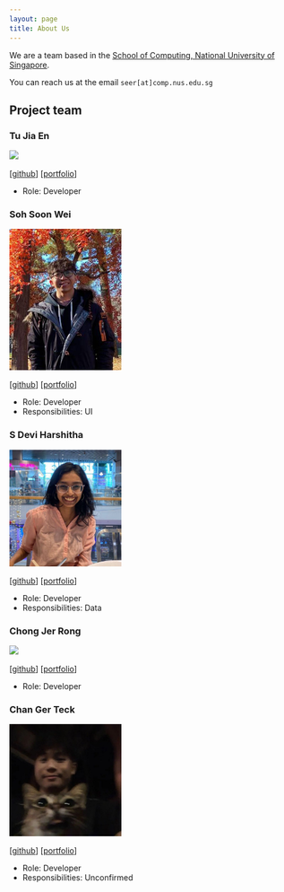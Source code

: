 ```yaml
---
layout: page
title: About Us
---
```


We are a team based in the [School of Computing, National University of Singapore](http://www.comp.nus.edu.sg).

You can reach us at the email `seer[at]comp.nus.edu.sg`

## Project team

### Tu Jia En

<img src="images/chaaaaun.png" width="200px">

[[github](https://github.com/chaaaaun)]
[[portfolio](team/chaaaaun.md)]

* Role: Developer

### Soh Soon Wei

<img src="images/soons1.png" width="200px">

[[github](http://github.com/soons1)]
[[portfolio](team/soons1.md)]

* Role: Developer
* Responsibilities: UI

### S Devi Harshitha

<img src="images/sdevih.png" width="200px">

[[github](http://github.com/sdevih)]
[[portfolio](team/sdevih.md)]

* Role: Developer
* Responsibilities: Data

### Chong Jer Rong

<img src="images/cjerrong.png" width="200px">

[[github](http://github.com/CJerrong)]
[[portfolio](team/johndoe.md)]

* Role: Developer

### Chan Ger Teck

<img src="images/gerteck.png" width="200px">

[[github](https://github.com/gerteck)]
[[portfolio](team/gerteck.md)]

* Role: Developer
* Responsibilities: Unconfirmed
